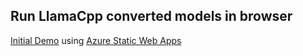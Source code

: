 ## Run LlamaCpp converted models in browser
[Initial Demo](https://brave-wave-0e8f3441e.5.azurestaticapps.net/llm) using [Azure Static Web Apps](https://learn.microsoft.com/en-us/azure/static-web-apps/)
